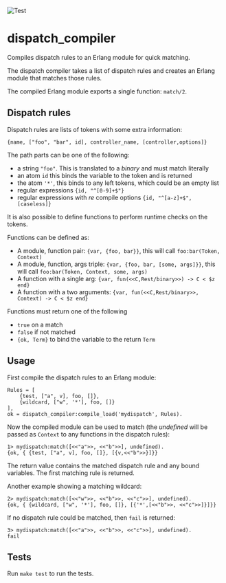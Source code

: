 ![Test](https://github.com/zotonic/dispatch_compiler/workflows/Test/badge.svg)

# dispatch_compiler

Compiles dispatch rules to an Erlang module for quick matching.

The dispatch compiler takes a list of dispatch rules and creates
an Erlang module that matches those rules.

The compiled Erlang module exports a single function: `match/2`.

## Dispatch rules

Dispatch rules are lists of tokens with some extra information:

    {name, ["foo", "bar", id], controller_name, [controller,options]}

The path parts can be one of the following:

 * a string `"foo"`. This is translated to a _binary_ and must match literally
 * an atom `id` this binds the variable to the token and is returned
 * the atom `'*'`, this binds to any left tokens, which could be an empty list
 * regular expressions `{id, "^[0-9]+$"}`
 * regular expressions with _re_ compile options `{id, "^[a-z]+$", [caseless]}`

It is also possible to define functions to perform runtime checks on the tokens.

Functions can be defined as:

 * A module, function pair: `{var, {foo, bar}}`, this will call `foo:bar(Token, Context)`
 * A module, function, args triple: `{var, {foo, bar, [some, args]}}`, this will call `foo:bar(Token, Context, some, args)`
 * A function with a single arg: `{var, fun(<<C,Rest/binary>>) -> C < $z end}`
 * A function with a two arguments: `{var, fun(<<C,Rest/binary>>, Context) -> C < $z end}`

Functions must return one of the following

 * `true` on a match
 * `false` if not matched
 * `{ok, Term}` to bind the variable to the return `Term`

## Usage

First compile the dispatch rules to an Erlang module:

    Rules = [
        {test, ["a", v], foo, []},
        {wildcard, ["w", '*'], foo, []}
    ],
    ok = dispatch_compiler:compile_load('mydispatch', Rules).
    
Now the compiled module can be used to match (the _undefined_ will be passed as `Context` to any functions in the dispatch rules):

    1> mydispatch:match([<<"a">>, <<"b">>], undefined).
    {ok, { {test, ["a", v], foo, []}, [{v,<<"b">>}]}}

The return value contains the matched dispatch rule and any bound variables.
The first matching rule is returned.

Another example showing a matching wildcard:

    2> mydispatch:match([<<"w">>, <<"b">>, <<"c">>], undefined).
    {ok, { {wildcard, ["w", '*'], foo, []}, [{'*',[<<"b">>, <<"c">>]}]}}

If no dispatch rule could be matched, then `fail` is returned:

    3> mydispatch:match([<<"a">>, <<"b">>, <<"c">>], undefined).
    fail

## Tests

Run `make test` to run the tests.

